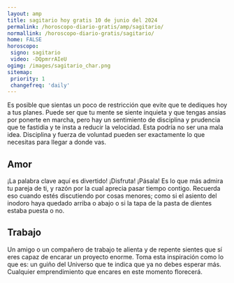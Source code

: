 ```yaml
---
layout: amp
title: sagitario hoy gratis 10 de junio del 2024 
permalink: /horoscopo-diario-gratis/amp/sagitario/
normallink: /horoscopo-diario-gratis/sagitario/
home: FALSE
horoscopo:
 signo: sagitario
 video: -DQpmrrAIeU
ogimg: /images/sagitario_char.png
sitemap:
 priority: 1
 changefreq: 'daily'
---
```



Es posible que sientas un poco de restricción que evite que te dediques hoy a tus planes. Puede ser que tu mente se siente inquieta y que tengas ansias por ponerte en marcha, pero hay un sentimiento de disciplina y prudencia que te fastidia y te insta a reducir la velocidad. Esta podría no ser una mala idea. Disciplina y fuerza de voluntad pueden ser exactamente lo que necesitas para llegar a donde vas.

## Amor

¡La palabra clave aquí es divertido! ¡Disfruta! ¡Pásala! Es lo que más admira tu pareja de ti, y razón por la cual aprecia pasar tiempo contigo. Recuerda eso cuando estés discutiendo por cosas menores; como si el asiento del inodoro haya quedado arriba o abajo o si la tapa de la pasta de dientes estaba puesta o no.

## Trabajo

Un amigo o un compañero de trabajo te alienta y de repente sientes que sí eres capaz de encarar un proyecto enorme. Toma esta inspiración como lo que es: un guiño del Universo que te indica que ya no debes esperar más. Cualquier emprendimiento que encares en este momento florecerá.